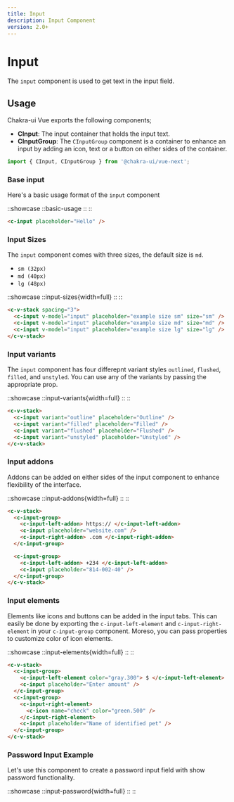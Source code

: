 ```yaml
---
title: Input
description: Input Component
version: 2.0+
---
```


# Input

The `input` component is used to get text in the input field.

## Usage

Chakra-ui Vue exports the following components;

- **CInput**: The input container that holds the input text.
- **CInputGroup**: The `CInputGroup` component is a container to enhance an input by adding an icon, text or a button on either sides of the container.

```js
import { CInput, CInputGroup } from '@chakra-ui/vue-next';
```

### Base input

Here's a basic usage format of the `input` component

::showcase
::basic-usage
::
::

```html
<c-input placeholder="Hello" />
```

### Input Sizes

The `input` component comes with three sizes, the default size is `md`.

- `sm (32px)`
- `md (40px)`
- `lg (48px)`

::showcase
::input-sizes{width=full}
::
::

```html
<c-v-stack spacing="3">
  <c-input v-model="input" placeholder="example size sm" size="sm" />
  <c-input v-model="input" placeholder="example size md" size="md" />
  <c-input v-model="input" placeholder="example size lg" size="lg" />
</c-v-stack>
```

### Input variants

The `input` component has four differepnt variant styles `outlined`, `flushed`, `filled`, and
`unstyled`. You can use any of the variants by passing the appropriate prop.

::showcase
::input-variants{width=full}
::
::

```html
<c-v-stack>
  <c-input variant="outline" placeholder="Outline" />
  <c-input variant="filled" placeholder="Filled" />
  <c-input variant="flushed" placeholder="Flushed" />
  <c-input variant="unstyled" placeholder="Unstyled" />
</c-v-stack>
```

### Input addons

Addons can be added on either sides of the input component to enhance flexibility of the interface.

::showcase
::input-addons{width=full}
::
::

```html
<c-v-stack>
  <c-input-group>
    <c-input-left-addon> https:// </c-input-left-addon>
    <c-input placeholder="website.com" />
    <c-input-right-addon> .com </c-input-right-addon>
  </c-input-group>

  <c-input-group>
    <c-input-left-addon> +234 </c-input-left-addon>
    <c-input placeholder="814-002-40" />
  </c-input-group>
</c-v-stack>
```

### Input elements

Elements like icons and buttons can be added in the input tabs. This can easily be done by exporting the `c-input-left-element` and `c-input-right-element` in your `c-input-group` component. Moreso, you can pass properties to customize color of icon elements.

::showcase
::input-elements{width=full}
::
::

```html
<c-v-stack>
  <c-input-group>
    <c-input-left-element color="gray.300"> $ </c-input-left-element>
    <c-input placeholder="Enter amount" />
  </c-input-group>
  <c-input-group>
    <c-input-right-element>
      <c-icon name="check" color="green.500" />
    </c-input-right-element>
    <c-input placeholder="Name of identified pet" />
  </c-input-group>
</c-v-stack>
```

### Password Input Example

Let's use this component to create a password input field with show password functionality.

::showcase
::input-password{width=full}
::
::
